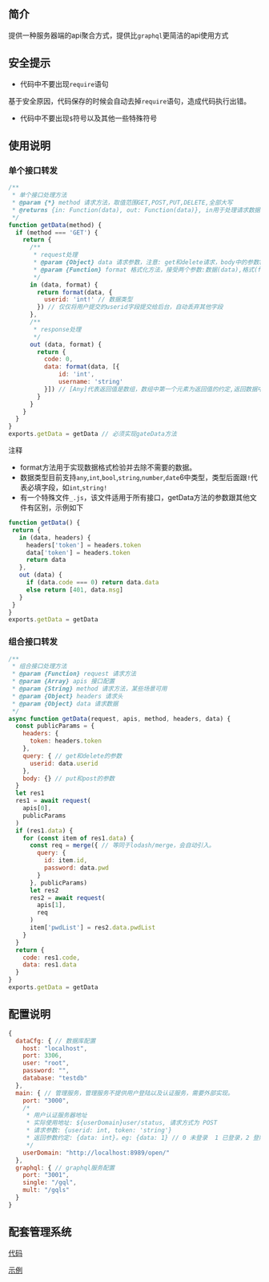 ## 简介
提供一种服务器端的api聚合方式，提供比``graphql``更简洁的api使用方式

## 安全提示

 - 代码中不要出现``require``语句

  基于安全原因，代码保存的时候会自动去掉``require``语句，造成代码执行出错。

 - 代码中不要出现``$``符号以及其他一些特殊符号

## 使用说明

### 单个接口转发
```js
/**
 * 单个接口处理方法
 * @param {*} method 请求方法，取值范围GET,POST,PUT,DELETE,全部大写
 * @returns {in: Function(data), out: Function(data)}, in用于处理请求数据，out用于处理返回数据。这儿的data已经经过通用方法处理。
 */
function getData(method) {
  if (method === 'GET') {
    return {
      /**
       * request处理
       * @param {Object} data 请求参数，注意: get和delete请求，body中的参数将被忽略
       * @param {Function} format 格式化方法，接受两个参数:数据(data),格式(format)
       */
      in (data, format) {
        return format(data, {
          userid: 'int!' // 数据类型
        }) // 仅仅将用户提交的userid字段提交给后台，自动丢弃其他字段
      },
      /**
       * response处理
       */
      out (data, format) {
        return {
          code: 0,
          data: format(data, [{
              id: 'int',
              username: 'string'
          }]) // [Any]代表返回值是数组，数组中第一个元素为返回值的约定,返回数据中只保留id和username两种信息，其他的信息如class，age，sex等不返回
        }
      }
    }
  }
}
exports.getData = getData // 必须实现gateData方法
```
注释

 - format方法用于实现数据格式检验并去除不需要的数据。
 - 数据类型目前支持``any``,``int``,``bool``,``string``,``number``,``date``6中类型，类型后面跟``!``代表必填字段，如``int``,``string!``
 - 有一个特殊文件``_.js``，该文件适用于所有接口，getData方法的参数跟其他文件有区别，示例如下

 ```js
 function getData() {
  return {
    in (data, headers) {
      headers['token'] = headers.token
      data['token'] = headers.token
      return data
    },
    out (data) {
      if (data.code === 0) return data.data
      else return [401, data.msg]
    }
  }
}
exports.getData = getData
```

### 组合接口转发
```js
/**
 * 组合接口处理方法
 * @param {Function} request 请求方法
 * @param {Array} apis 接口配置
 * @param {String} method 请求方法，某些场景可用
 * @param {Object} headers 请求头
 * @param {Object} data 请求数据
 */
async function getData(request, apis, method, headers, data) {
  const publicParams = {
    headers: {
      token: headers.token
    },
    query: { // get和delete的参数
      userid: data.userid
    },
    body: {} // put和post的参数
  }
  let res1
  res1 = await request(
    apis[0],
    publicParams
  )
  if (res1.data) {
    for (const item of res1.data) {
      const req = merge({ // 等同于lodash/merge，会自动引入。
        query: {
          id: item.id,
          password: data.pwd
        }
      }, publicParams)
      let res2
      res2 = await request(
        apis[1],
        req
      )
      item['pwdList'] = res2.data.pwdList
    }
  }
  return {
    code: res1.code,
    data: res1.data
  }
}
exports.getData = getData
```
## 配置说明
```js
{
  dataCfg: { // 数据库配置
    host: "localhost",
    port: 3306,
    user: "root",
    password: "",
    database: "testdb"
  },
  main: { // 管理服务，管理服务不提供用户登陆以及认证服务，需要外部实现。
    port: "3000",
    /*
     * 用户认证服务器地址
     * 实际使用地址: ${userDomain}user/status, 请求方式为 POST
     * 请求参数: {userid: int, token: 'string'}
     * 返回参数约定: {data: int}。eg: {data: 1} // 0 未登录  1 已登录，2 登陆已过期，3 被踢下线
     */
    userDomain: "http://localhost:8989/open/"
  },
  graphql: { // graphql服务配置
    port: "3001",
    single: "/gql",
    mult: "/gqls"
  }
}
```
## 配套管理系统

[代码](https://github.com/wocanbe/gogoo-front)

[示例](https://gogoo.cc/code/)
